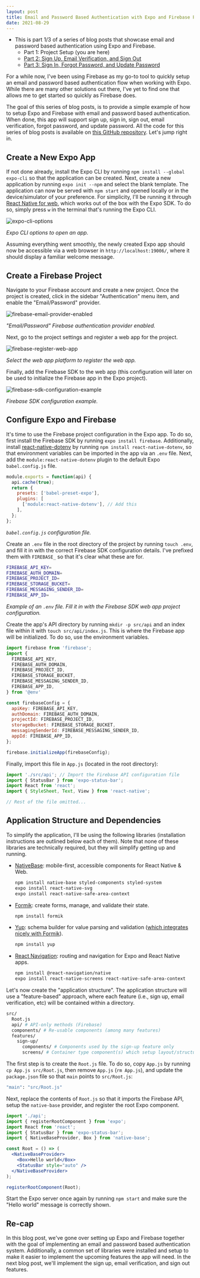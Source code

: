 ```yaml
---
layout: post
title: Email and Password Based Authentication with Expo and Firebase Part 1 - Project Setup
date: 2021-08-29
---
```


- This is part 1/3 of a series of blog posts that showcase email and password based authentication using Expo and Firebase.
    - Part 1: Project Setup (you are here)
    - [Part 2: Sign Up, Email Verification, and Sign Out](https://dev.to/diegocasmo/email-and-password-based-authentication-with-expo-and-firebase-part-2-sign-up-email-verification-and-sign-out-40j5)
    - [Part 3: Sign In, Forgot Password, and Update Password](https://dev.to/diegocasmo/email-and-password-based-authentication-with-expo-and-firebase-part-3-sign-in-forgot-password-and-update-password-2agj)

For a while now, I've been using Firebase as my go-to tool to quickly setup an email and password based authentication flow when working with Expo. While there are many other solutions out there, I've yet to find one that allows me to get started so quickly as Firebase does.

The goal of this series of blog posts, is to provide a simple example of how to setup Expo and Firebase with email and password based authentication. When done, this app will support sign up, sign in, sign out, email verification, forgot password, and update password. All the code for this series of blog posts is available on [this GitHub repository](https://github.com/diegocasmo/expo-firebase-authentication). Let's jump right in.

## Create a New Expo App
If not done already, install the Expo CLI by running `npm install --global expo-cli` so that the application can be created. Next, create a new application by running `expo init --npm` and select the blank template. The application can now be served with `npm start` and opened locally or in the device/simulator of your preference. For simplicity, I'll be running it through [React Native for web](https://docs.expo.dev/workflow/web/),  which works out of the box with the Expo SDK. To do so, simply press `w` in the terminal that's running the Expo CLI.

![expo-cli-options](https://dev-to-uploads.s3.amazonaws.com/uploads/articles/9fnu6s7crdnp05retnl7.png)

*Expo CLI options to open an app.*

Assuming everything went smoothly, the newly created Expo app should now be accessible via a web browser in `http://localhost:19006/`, where it should display a familiar welcome message.

## Create a Firebase Project
Navigate to your Firebase account and create a new project. Once the project is created, click in the sidebar "Authentication" menu item, and enable the "Email/Password" provider.

![firebase-email-provider-enabled](https://dev-to-uploads.s3.amazonaws.com/uploads/articles/p36y8i99ddwb9owo95oc.png)

*"Email/Password" Firebase authentication provider enabled.*

Next, go to the project settings and register a web app for the project.

![firebase-register-web-app](https://dev-to-uploads.s3.amazonaws.com/uploads/articles/vginlcy3dyn87frct3ik.png)

*Select the web app platform to register the web app.*

Finally, add the Firebase SDK to the web app (this configuration will later on be used to initialize the Firebase app in the Expo project).

![firebase-sdk-configuration-example](https://dev-to-uploads.s3.amazonaws.com/uploads/articles/8a26kn36m59q8bk43shp.png)

*Firebase SDK configuration example.*

## Configure Expo and Firebase
It's time to use the Firebase project configuration in the Expo app. To do so, first install the Firebase SDK by running `expo install firebase`. Additionally, install [react-native-dotenv](https://github.com/goatandsheep/react-native-dotenv) by running `npm install react-native-dotenv`, so that environment variables can be imported in the app via an `.env` file. Next, add the `module:react-native-dotenv` plugin to the default Expo `babel.config.js` file.

``` javascript
module.exports = function(api) {
  api.cache(true);
  return {
    presets: ['babel-preset-expo'],
    plugins: [
      ['module:react-native-dotenv'], // Add this
    ],
  };
};
```

*`babel.config.js` configuration file.*

Create an `.env` file in the root directory of the project by running `touch .env`, and fill it in with the correct Firebase SDK configuration details. I've prefixed them with `FIREBASE_` so that it's clear what these are for.

``` bash
FIREBASE_API_KEY=
FIREBASE_AUTH_DOMAIN=
FIREBASE_PROJECT_ID=
FIREBASE_STORAGE_BUCKET=
FIREBASE_MESSAGING_SENDER_ID=
FIREBASE_APP_ID=
```

*Example of an `.env` file. Fill it in with the Firebase SDK web app project configuration.*

Create the app's API directory by running `mkdir -p src/api` and an index file within it with `touch src/api/index.js`. This is where the Firebase app will be initialized. To do so, use the environment variables.

``` jsx
import firebase from 'firebase';
import {
  FIREBASE_API_KEY,
  FIREBASE_AUTH_DOMAIN,
  FIREBASE_PROJECT_ID,
  FIREBASE_STORAGE_BUCKET,
  FIREBASE_MESSAGING_SENDER_ID,
  FIREBASE_APP_ID,
} from '@env'

const firebaseConfig = {
  apiKey: FIREBASE_API_KEY,
  authDomain: FIREBASE_AUTH_DOMAIN,
  projectId: FIREBASE_PROJECT_ID,
  storageBucket: FIREBASE_STORAGE_BUCKET,
  messagingSenderId: FIREBASE_MESSAGING_SENDER_ID,
  appId: FIREBASE_APP_ID,
};

firebase.initializeApp(firebaseConfig);
```

Finally, import this file in `App.js` (located in the root directory):

``` jsx
import './src/api'; // Import the Firebase API configuration file
import { StatusBar } from 'expo-status-bar';
import React from 'react';
import { StyleSheet, Text, View } from 'react-native';

// Rest of the file omitted...
```

## Application Structure and Dependencies
To simplify the application, I'll be using the following libraries (installation instructions are outlined below each of them). Note that none of these libraries are technically required, but they will simplify getting up and running.
- [NativeBase](https://docs.nativebase.io/install-expo): mobile-first, accessible components for React Native & Web.

    ``` bash
    npm install native-base styled-components styled-system
    expo install react-native-svg
    expo install react-native-safe-area-context
    ```

- [Formik](https://formik.org/docs/overview#npm): create forms, manage, and validate their state.

    ``` bash
    npm install formik
    ```

- [Yup](https://github.com/jquense/yup#install):  schema builder for value parsing and validation ([which integrates nicely with Formik](https://formik.org/docs/overview#complementary-packages)).

    ``` bash
    npm install yup
    ```

- [React Navigation](https://reactnavigation.org/docs/getting-started/#installation): routing and navigation for Expo and React Native apps.

    ``` bash
    npm install @react-navigation/native
    expo install react-native-screens react-native-safe-area-context
    ```

Let's now create the "application structure". The application structure will use a "feature-based" approach, where each feature (i.e., sign up, email verification, etc) will be contained within a directory.

``` bash
src/
  Root.js
  api/ # API-only methods (Firebase)
  components/ # Re-usable components (among many features)
  features/
    sign-up/
      components/ # Components used by the sign-up feature only
      screens/ # Container type component(s) which setup layout/structure and higher level logic
```

The first step is to create the `Root.js` file. To do so, copy `App.js` by running `cp App.js src/Root.js`, then remove `App.js` (`rm App.js`), and update the `package.json` file so that `main` points to `src/Root.js`:

``` bash
"main": "src/Root.js"
```

Next, replace the contents of `Root.js` so that it imports the Firebase API, setup the `native-base` provider, and register the root Expo component.

``` jsx
import './api';
import { registerRootComponent } from 'expo';
import React from 'react';
import { StatusBar } from 'expo-status-bar';
import { NativeBaseProvider, Box } from 'native-base';

const Root = () => (
  <NativeBaseProvider>
    <Box>Hello world</Box>
    <StatusBar style="auto" />
  </NativeBaseProvider>
);

registerRootComponent(Root);
```

Start the Expo server once again by running `npm start` and make sure the "Hello world" message is correctly shown.

## Re-cap
In this blog post, we've gone over setting up Expo and Firebase together with the goal of implementing an email and password based authentication system. Additionally, a common set of libraries were installed and setup to make it easier to implement the upcoming features the app will need. In the next blog post, we'll implement the sign up, email verification, and sign out features.
